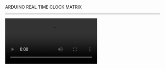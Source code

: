 ARDUINO REAL TIME CLOCK MATRIX
<hr/>
<video autoplay playsinline src="https://github.com/austinhutchen/MATriXCLOCK/assets/93489691/5a5007cb-e214-41b5-8108-63f5320e09cb"/>

